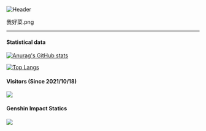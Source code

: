 ![Header](https://capsule-render.vercel.app/api?type=Waving&color=timeGradient&height=200&animation=fadeIn&section=header&text=Lv_da&fontSize=60)

我好菜.png

---
#### Statistical data
[![Anurag's GitHub stats](https://github-readme-stats.vercel.app/api?username=Lv-da&theme=radical&count_private=true&include_all_commits=ture&title_color=FFFFFF&icon_color=FFFFFF&text_color=FFFFFF&bg_color=8e8cd8)](https://github.com/anuraghazra/github-readme-stats)

[![Top Langs](https://github-readme-stats.vercel.app/api/top-langs/?username=Lv-da&layout=compact&hide=javascript)](https://github.com/anuraghazra/github-readme-stats)

#### Visitors (Since 2021/10/18)
![](https://count.getloli.com/get/@Lv-da?theme=rule34) 

#### Genshin Impact Statics
![](https://genshin-card.getloli.com/rand/72350061.png)

